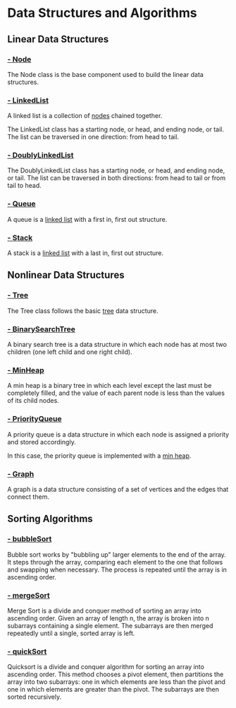 # Data Structures and Algorithms

## Linear Data Structures

### [- Node](./linear_data_structures/Node/ReadMe.md)
The Node class is the base component used to build the linear data structures.

### [- LinkedList](./linear_data_structures/LinkedList/ReadMe.md)
A linked list is a collection of [nodes](./linear_data_structures/Node/ReadMe.md) chained together.

The LinkedList class has a starting node, or head, and ending node, or tail. The list can be traversed in one direction: from head to tail.

### [- DoublyLinkedList](./linear_data_structures/DoublyLinkedList/ReadMe.md)
The DoublyLinkedList class has a starting node, or head, and ending node, or tail. The list can be traversed in both directions: from head to tail or from tail to head.

### [- Queue](./linear_data_structures/Queue/ReadMe.md)
A queue is a [linked list](./linear_data_structures/LinkedList/ReadMe.md) with a first in, first out structure.

### [- Stack](./linear_data_structures/Stack/ReadMe.md)
A stack is a [linked list](./linear_data_structures/LinkedList/ReadMe.md) with a last in, first out structure.

## Nonlinear Data Structures

### [- Tree](./nonlinear_data_structures/Tree/ReadMe.md)
The Tree class follows the basic [tree](https://en.wikipedia.org/wiki/Tree_(data_structure)) data structure.

### [- BinarySearchTree](./nonlinear_data_structures/BinarySearchTree/ReadMe.md)
A binary search tree is a data structure in which each node has at most two children (one left child and one right child).

### [- MinHeap](./nonlinear_data_structures/MinHeap/ReadMe.md)
A min heap is a binary tree in which each level except the last must be completely filled, and the value of each parent node is less than the values of its child nodes.

### [- PriorityQueue](./nonlinear_data_structures/PriorityQueue/ReadMe.md)
A priority queue is a data structure in which each node is assigned a priority and stored accordingly.

In this case, the priority queue is implemented with a [min heap](./nonlinear_data_structures/MinHeap/ReadMe.md).

### [- Graph](./nonlinear_data_structures/Graph/ReadMe.md)
A graph is a data structure consisting of a set of vertices and the edges that connect them.

## Sorting Algorithms

### [- bubbleSort](./sorting_algorithms/ReadMe.md)
Bubble sort works by "bubbling up" larger elements to the end of the array. It steps through the array, comparing each element to the one that follows and swapping when necessary. The process is repeated until the array is in ascending order.

### [- mergeSort](./sorting_algorithms/ReadMe.md)
Merge Sort is a divide and conquer method of sorting an array into ascending order. Given an array of length n, the array is broken into n subarrays containing a single element. The subarrays are then merged repeatedly until a single, sorted array is left.

### [- quickSort](./sorting_algorithms/ReadMe.md)
Quicksort is a divide and conquer algorithm for sorting an array into ascending order. This method chooses a pivot element, then partitions the array into two subarrays: one in which elements are less than the pivot and one in which elements are greater than the pivot. The subarrays are then sorted recursively.